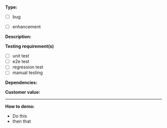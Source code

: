 <!-- Things to consider in your issue:
<!-- ---------------------------------
<!-- Write a clear enough description of the issue for everyone to understand why it is an issue
<!-- Include the testing requirements we demand for this issue, if any
<!-- Are there dependencies that need to be done before this can be dealt with?
<!-- Is there customer value in this issue?
<!-- Go through demo steps as specifically as possible to avoid misintepretation
<!-- --------------------------------- -->

**Type:**
- [ ] bug
- [ ] enhancement


**Description:**


**Testing requirement(s)**
- [ ] unit test
- [ ] e2e test
- [ ] regression test
- [ ] manual testing

**Dependencies:**


**Customer value:**


---

**How to demo:**
- Do this
- then that

